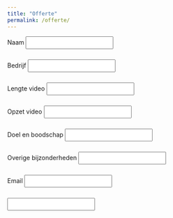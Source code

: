 ```yaml
---
title: "Offerte"
permalink: /offerte/
---
```


<style>
        input {
            padding: 5px 10px;
            margin-bottom: 10px
        }
        .table {
          max-width: 100%;
          overflow: hidden;
        }

        table {
            text-align: left
        }

        td,
        th {
            padding: 10px
        }

        td:first-child,
        th:first-child {
            background-color: #3cb371;
            color: #fff;
            max-width: 170px;
        }

        td:last-child,
        th:last-child {
            background-color: #444;
            color: #fff
        }

        table {
            transform: rotate(180deg)
        }

        table>tr {
            transform: rotate(-180deg)
        }
  </style>
    
<form class="form" action="https://docs.google.com/forms/u/0/d/e/1FAIpQLSehi6hz4h-a02lqrSbJ9DreY2nSjbxvEpmk-cBnUPosEbwVJQ/formResponse">
  
  <label>Naam</label>
  <input name="entry.2005620554" type="text" required />
  
  <label>Bedrijf</label>
  <input name="entry.764249793" type="text" />
  
  <label>Lengte video</label>
  <input name="entry.250976144" type="text" required />
  
  <label>Opzet video</label>
  <input name="entry.1872826293" type="text" required />
  
  <label>Doel en boodschap</label>
  <input name="entry.1045781291" maxlength="1000" type="text" required />
   
  <label>Overige bijzonderheden</label>
  <input name="entry.1065046570" maxlength="1000" type="text" />
   
  <label>Email</label>
  <input name="entry.1423248220" type="email" required />
  
  <input name="submit" type="Send" />
  
</form>
